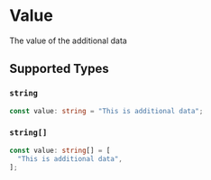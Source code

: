 # Value

The value of the additional data


## Supported Types

### `string`

```typescript
const value: string = "This is additional data";
```

### `string[]`

```typescript
const value: string[] = [
  "This is additional data",
];
```

